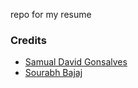 repo for my resume

### Credits
* [Samual David Gonsalves](https://github.com/samuelgonsalves/resume)
* [Sourabh Bajaj](https://github.com/sb2nov/resume)
